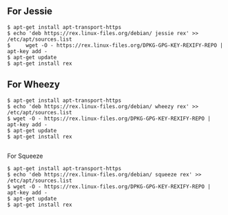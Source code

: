 ## For Jessie

<span class="admin_snippet" data-pitahaya-block="block_id:bash_code"></span>

    $ apt-get install apt-transport-https
    $ echo 'deb https://rex.linux-files.org/debian/ jessie rex' >> /etc/apt/sources.list
    $     wget -O - https://rex.linux-files.org/DPKG-GPG-KEY-REXIFY-REPO | apt-key add -
    $ apt-get update
    $ apt-get install rex

## For Wheezy

<span class="admin_snippet" data-pitahaya-block="block_id:bash_code"></span>

    $ apt-get install apt-transport-https
    $ echo 'deb https://rex.linux-files.org/debian/ wheezy rex' >> /etc/apt/sources.list
    $ wget -O - https://rex.linux-files.org/DPKG-GPG-KEY-REXIFY-REPO | apt-key add -
    $ apt-get update
    $ apt-get install rex

## <span class="admin_snippet" data-pitahaya-block="block_id:bash_code"></span>

For Squeeze

<span class="admin_snippet" data-pitahaya-block="block_id:bash_code"></span>

<span class="admin_snippet" data-pitahaya-block="block_id:bash_code"></span>

    $ apt-get install apt-transport-https
    $ echo 'deb https://rex.linux-files.org/debian/ squeeze rex' >> /etc/apt/sources.list
    $ wget -O - https://rex.linux-files.org/DPKG-GPG-KEY-REXIFY-REPO | apt-key add -
    $ apt-get update
    $ apt-get install rex
